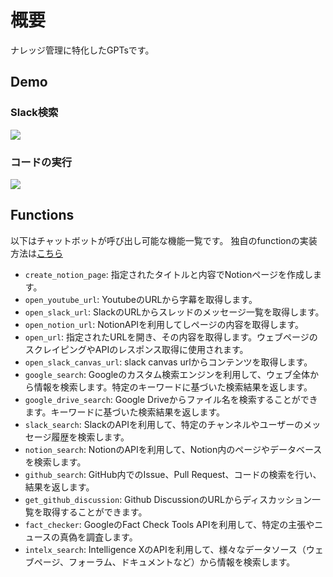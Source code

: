 # 概要
ナレッジ管理に特化したGPTsです。

## Demo
### Slack検索
![](docs/slack.gif)
### コードの実行
![](docs/open-code-interpreter.gif)

## Functions
以下はチャットボットが呼び出し可能な機能一覧です。
独自のfunctionの実装方法は[こちら](./src/scripts/functions/README.md)

- `create_notion_page`: 指定されたタイトルと内容でNotionページを作成します。
- `open_youtube_url`: YoutubeのURLから字幕を取得します。
- `open_slack_url`: SlackのURLからスレッドのメッセージ一覧を取得します。
- `open_notion_url`: NotionAPIを利用してしページの内容を取得します。
- `open_url`: 指定されたURLを開き、その内容を取得します。ウェブページのスクレイピングやAPIのレスポンス取得に使用されます。
- `open_slack_canvas_url`: slack canvas urlからコンテンツを取得します。
- `google_search`: Googleのカスタム検索エンジンを利用して、ウェブ全体から情報を検索します。特定のキーワードに基づいた検索結果を返します。
- `google_drive_search`: Google Driveからファイル名を検索することができます。キーワードに基づいた検索結果を返します。
- `slack_search`: SlackのAPIを利用して、特定のチャンネルやユーザーのメッセージ履歴を検索します。
- `notion_search`: NotionのAPIを利用して、Notion内のページやデータベースを検索します。
- `github_search`: GitHub内でのIssue、Pull Request、コードの検索を行い、結果を返します。
- `get_github_discussion`: Github DiscussionのURLからディスカッション一覧を取得することができます。
- `fact_checker`: GoogleのFact Check Tools APIを利用して、特定の主張やニュースの真偽を調査します。
- `intelx_search`: Intelligence XのAPIを利用して、様々なデータソース（ウェブページ、フォーラム、ドキュメントなど）から情報を検索します。
